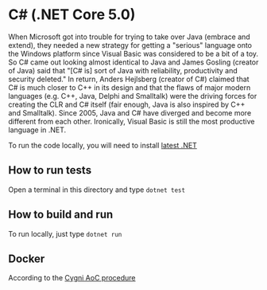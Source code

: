 # C# (.NET Core 5.0)
When Microsoft got into trouble for trying to take over Java (embrace and extend), they needed a new strategy for getting a "serious" language onto the Windows platform since Visual Basic was considered to be a bit of a toy. So C# came out looking almost identical to Java and James Gosling (creator of Java) said that "[C# is] sort of Java with reliability, productivity and security deleted." In return, Anders Hejlsberg (creator of C#) claimed that C# is much closer to C++ in its design and that the flaws of major modern languages (e.g. C++, Java, Delphi and Smalltalk) were the driving forces for creating the CLR and C# itself (fair enough, Java is also inspired by C++ and Smalltalk). Since 2005, Java and C# have diverged and become more different from each other. Ironically, Visual Basic is still the most productive language in .NET.

To run the code locally, you will need to install [latest .NET](https://dotnet.microsoft.com/download)

## How to run tests
Open a terminal in this directory and type `dotnet test`

## How to build and run
To run locally, just type `dotnet run`

## Docker
According to the [Cygni AoC procedure](https://github.com/cygni/aoc_example)
